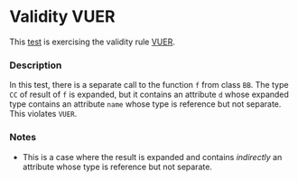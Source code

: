 # Validity VUER

This [test](.) is exercising the validity rule [VUER](../../vuer/Readme.md).

### Description

In this test, there is a separate call to the function `f` from class `BB`. The type `CC` of result of `f` is expanded, but it contains an attribute `d` whose expanded type contains an attribute `name` whose type is reference but not separate. This violates `VUER`.

### Notes

* This is a case where the result is expanded and contains *indirectly* an attribute whose type is reference but not separate.
